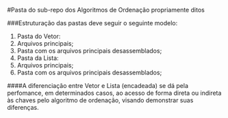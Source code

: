 #Pasta do sub-repo dos Algoritmos de Ordenação propriamente ditos

###Estruturação das pastas deve seguir o seguinte modelo:

1. Pasta do Vetor:  
  1. Arquivos principais;  
  2. Pasta com os arquivos principais desassemblados;  
2. Pasta da Lista:  
  1. Arquivos principais;  
  2. Pasta com os arquivos principais desassemblados;  

####A diferenciação entre Vetor e Lista (encadeada) se dá pela perfomance, em determinados casos, ao acesso de forma direta ou indireta às chaves pelo algoritmo de ordenação, visando demonstrar suas diferenças.